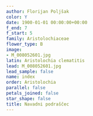 ```yaml
---
author: Florijan Poljšak
color: Y
date: 1900-01-01 00:00:00+00:00
f_end: 7
f_start: 5
family: Aristolochiaceae
flower_type: B
image:
- M_008052601.jpg
latin: Aristolochia clematitis
lead: M_008052601.jpg
lead_sample: false
name: index
order: Aristolochia
parallel: false
petals_joined: false
star_shape: false
title: Navadni podraščec
---
```


